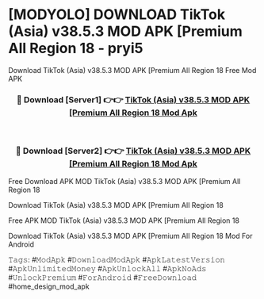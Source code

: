 # [MODYOLO] DOWNLOAD TikTok (Asia) v38.5.3 MOD APK [Premium All Region 18 - pryi5
Download TikTok (Asia) v38.5.3 MOD APK [Premium All Region 18 Free Mod APK

<div align="center">
<h3>🔴 Download [Server1] 👉👉 <a href="https://apk-comot.site?title=TikTok_(Asia)_v38.5.3_MOD_APK_[Premium_All_Region_18">TikTok (Asia) v38.5.3 MOD APK [Premium All Region 18 Mod Apk</a></h3><br>

<h3>🔴 Download [Server2] 👉👉 <a href="https://apk-comot.site?title=TikTok_(Asia)_v38.5.3_MOD_APK_[Premium_All_Region_18">TikTok (Asia) v38.5.3 MOD APK [Premium All Region 18 Mod Apk</a></h3>
</div>


Free Download APK MOD TikTok (Asia) v38.5.3 MOD APK [Premium All Region 18

Download TikTok (Asia) v38.5.3 MOD APK [Premium All Region 18 

Free APK MOD TikTok (Asia) v38.5.3 MOD APK [Premium All Region 18 

Download TikTok (Asia) v38.5.3 MOD APK [Premium All Region 18 Mod For Android

𝚃𝚊𝚐𝚜: #𝙼𝚘𝚍𝙰𝚙𝚔 #𝙳𝚘𝚠𝚗𝚕𝚘𝚊𝚍𝙼𝚘𝚍𝙰𝚙𝚔 #𝙰𝚙𝚔𝙻𝚊𝚝𝚎𝚜𝚝𝚅𝚎𝚛𝚜𝚒𝚘𝚗 #𝙰𝚙𝚔𝚄𝚗𝚕𝚒𝚖𝚒𝚝𝚎𝚍𝙼𝚘𝚗𝚎𝚢 #𝙰𝚙𝚔𝚄𝚗𝚕𝚘𝚌𝚔𝙰𝚕𝚕 #𝙰𝚙𝚔𝙽𝚘𝙰𝚍𝚜 #𝚄𝚗𝚕𝚘𝚌𝚔𝙿𝚛𝚎𝚖𝚒𝚞𝚖 #𝙵𝚘𝚛𝙰𝚗𝚍𝚛𝚘𝚒𝚍 #𝙵𝚛𝚎𝚎𝙳𝚘𝚠𝚗𝚕𝚘𝚊𝚍 #home_design_mod_apk